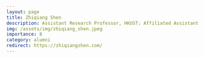 ```yaml
---
layout: page
title: Zhiqiang Shen
description: Assistant Research Professor, HKUST; Affiliated Assistant Professor, MBZUAI
img: /assets/img/zhiqiang_shen.jpeg
importance: 8
category: alumni
redirect: https://zhiqiangshen.com/
---
```


